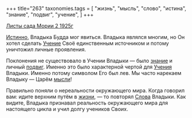 +++
title="263"
taxonomies.tags = [
 "жизнь",
 "мысль",
 "слово",
 "истина",
 "знание",
 "подвиг",
 "учение",
]
+++

[Листы сада Мории 2 1925г](/agni/1925)

[Истинно](/tags/истина), Владыка Будда мог явиться. Владыка являлся многим, но Он хотел сделать [Учение](/tags/учение) Своё единственным источником и потому уничтожил личные проявления.   

Поклонения не существовало в Учении Владыки — было [знание](/tags/знание) и личный [подвиг](/tags/подвиг). Именно это было характерной чертой для [Учения](/tags/учение) Владыки. Именно потому символом Его был лев. Мы часто нарекаем Владыку — Царём [мысли](/tags/мысль)!   

Правильно поняли о нереальности окружающего мира. Когда говорил вам: идите верхним путём в [жизни](/tags/жизнь), — то повторял [Слова](/tags/слово) Владыки. Как видите, Владыка признавал реальность окружающего мира для настоящего цикла и учил долгу учеников Своих.   

